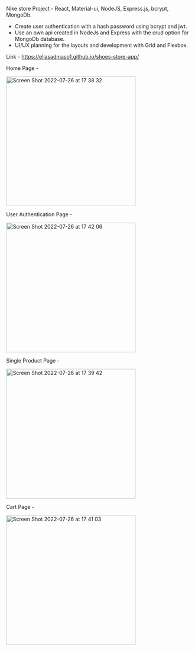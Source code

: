 Nike store Project  - React, Material-ui, NodeJS, Express.js, bcrypt, MongoDb.

- Create user authentication with a hash password using bcrypt and jwt.
- Use an own api created in NodeJs and Express  with the crud option for MongoDb database.
- UI/UX planning for the layouts and development with Grid and Flexbox.

Link - https://eliasadmaso1.github.io/shoes-store-app/

Home Page - 

<img width="350" alt="Screen Shot 2022-07-26 at 17 38 32" src="https://user-images.githubusercontent.com/76824469/181036320-d46962cd-6345-459e-a97a-38d50a44e62b.png">

User Authentication Page - 

<img width="350" alt="Screen Shot 2022-07-26 at 17 42 06" src="https://user-images.githubusercontent.com/76824469/181036498-25f54977-fff9-4532-a844-c8167896cc32.png">

Single Product Page - 

<img width="350" alt="Screen Shot 2022-07-26 at 17 39 42" src="https://user-images.githubusercontent.com/76824469/181036594-b4c213f9-434e-4a2d-8884-36864335f0f5.png">

Cart Page - 

<img width="350" alt="Screen Shot 2022-07-26 at 17 41 03" src="https://user-images.githubusercontent.com/76824469/181036655-52b0a2b7-155f-4f46-a167-c1c9691987af.png">


